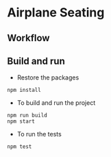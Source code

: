 # Airplane Seating

## Workflow



## Build and run

- Restore the packages

```
npm install
```

- To build and run the project

```
npm run build
npm start
```


- To run the tests

```
npm test
```
